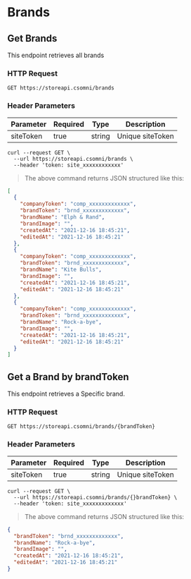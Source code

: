 # Brands

## Get Brands

This endpoint retrieves all brands 

### HTTP Request

`GET https://storeapi.csomni/brands`

### Header Parameters
| Parameter     | Required | Type   | Description      |
|---------------|----------|--------|------------------|
| siteToken     | true     | string | Unique siteToken |

```shell
curl --request GET \
  --url https://storeapi.csomni/brands \
  --header 'token: site_xxxxxxxxxxxx'
```

> The above command returns JSON structured like this:

```json
[
  {
    "companyToken": "comp_xxxxxxxxxxxxx",
    "brandToken": "brnd_xxxxxxxxxxxxx",
    "brandName": "Elph & Rand",
    "brandImage": "",
    "createdAt": "2021-12-16 18:45:21",
    "editedAt": "2021-12-16 18:45:21"
  },
  {
    "companyToken": "comp_xxxxxxxxxxxxx",
    "brandToken": "brnd_xxxxxxxxxxxxx",
    "brandName": "Kite Bulls",
    "brandImage": "",
    "createdAt": "2021-12-16 18:45:21",
    "editedAt": "2021-12-16 18:45:21"
  },
  {
    "companyToken": "comp_xxxxxxxxxxxxx",
    "brandToken": "brnd_xxxxxxxxxxxxx",
    "brandName": "Rock-a-bye",
    "brandImage": "",
    "createdAt": "2021-12-16 18:45:21",
    "editedAt": "2021-12-16 18:45:21"
  }
]
```

## Get a Brand by brandToken

This endpoint retrieves a Specific brand.

### HTTP Request

`GET https://storeapi.csomni/brands/{brandToken}`

### Header Parameters
| Parameter     | Required | Type   | Description      |
|---------------|----------|--------|------------------|
| siteToken     | true     | string | Unique siteToken |

```shell
curl --request GET \
  --url https://storeapi.csomni/brands/{}brandToken} \
  --header 'token: site_xxxxxxxxxxxxx'
```

> The above command returns JSON structured like this:

```json
{
  "brandToken": "brnd_xxxxxxxxxxxxx",
  "brandName": "Rock-a-bye",
  "brandImage": "",
  "createdAt": "2021-12-16 18:45:21",
  "editedAt": "2021-12-16 18:45:21"
}
```

